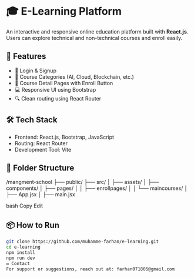 # 🎓 E-Learning Platform

An interactive and responsive online education platform built with **React.js**. Users can explore technical and non-technical courses and enroll easily.

## 🚀 Features

- 🔐 Login & Signup
- 🧭 Course Categories (AI, Cloud, Blockchain, etc.)
- 📄 Course Detail Pages with Enroll Button
- 💻 Responsive UI using Bootstrap
- 🔍 Clean routing using React Router

## 🛠️ Tech Stack

- Frontend: React.js, Bootstrap, JavaScript
- Routing: React Router
- Development Tool: Vite

## 📂 Folder Structure

/mangment-school
├── public/
├── src/
│ ├── assets/
│ ├── components/
│ ├── pages/
│ │ ├── enrollpages/
│ │ └── maincourses/
│ ├── App.jsx
│ ├── main.jsx

bash
Copy
Edit

## 📦 How to Run

```bash
git clone https://github.com/muhamme-farhan/e-learning.git
cd e-learning
npm install
npm run dev
✉️ Contact
For support or suggestions, reach out at: farhan071805@gmail.com

